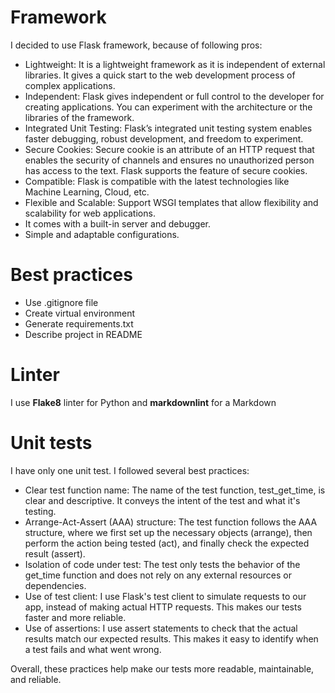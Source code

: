 
# Framework #

I decided to use Flask framework, because of following pros:

* Lightweight: It is a lightweight framework as it is independent of external libraries. It gives a quick start to the web development process of complex applications.
* Independent: Flask gives independent or full control to the developer for creating applications. You can experiment with the architecture or the libraries of the framework.
* Integrated Unit Testing: Flask’s integrated unit testing system enables faster debugging, robust development, and freedom to experiment.
* Secure Cookies: Secure cookie is an attribute of an HTTP request that enables the security of channels and ensures no unauthorized person has access to the text. Flask supports the feature of secure cookies.
* Compatible: Flask is compatible with the latest technologies like Machine Learning, Cloud, etc.
* Flexible and Scalable: Support WSGI templates that allow flexibility and scalability for web applications.
* It comes with a built-in server and debugger.
* Simple and adaptable configurations.

# Best practices #

* Use .gitignore file
* Create virtual environment
* Generate requirements.txt
* Describe project in README

# Linter #

I use **Flake8** linter for Python and **markdownlint** for a Markdown


# Unit tests #

I have only one unit test. I followed several best practices:

* Clear test function name: The name of the test function, test_get_time, is clear and descriptive. It conveys the intent of the test and what it's testing.
* Arrange-Act-Assert (AAA) structure: The test function follows the AAA structure, where we first set up the necessary objects (arrange), then perform the action being tested (act), and finally check the expected result (assert).
* Isolation of code under test: The test only tests the behavior of the get_time function and does not rely on any external resources or dependencies.
* Use of test client: I use Flask's test client to simulate requests to our app, instead of making actual HTTP requests. This makes our tests faster and more reliable.
* Use of assertions: I use assert statements to check that the actual results match our expected results. This makes it easy to identify when a test fails and what went wrong.

Overall, these practices help make our tests more readable, maintainable, and reliable.
